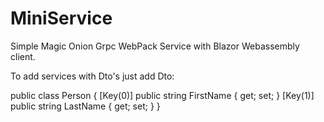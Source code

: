 # MiniService
Simple Magic Onion Grpc WebPack Service with Blazor Webassembly client.

To add services with Dto's just add Dto:

public class Person
{
    [Key(0)]
    public string FirstName { get; set; }
    [Key(1)]
    public string LastName { get; set; }
}
